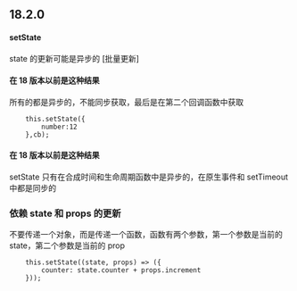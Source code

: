 ## 18.2.0

#### setState

state 的更新可能是异步的 [批量更新]

#### 在 18 版本以前是这种结果

所有的都是异步的，不能同步获取，最后是在第二个回调函数中获取

```
    this.setState({
        number:12
    },cb);

```

#### 在 18 版本以前是这种结果

setState 只有在合成时间和生命周期函数中是异步的，在原生事件和 setTimeout 中都是同步的

### 依赖 state 和 props 的更新

不要传递一个对象，而是传递一个函数，函数有两个参数，第一个参数是当前的 state，第二个参数是当前的 prop

```
    this.setState((state, props) => ({
        counter: state.counter + props.increment
    }));

```
